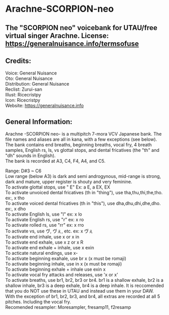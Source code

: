 # Arachne-SCORPION-neo
The "SCORPION neo" voicebank for UTAU/free virtual singer Arachne.
License: https://generalnuisance.info/termsofuse
-------------------------------
Credits: <br/>
----------------
Voice: General Nuisance <br/>
Oto: General Nuisance<br/>
Distribution: General Nuisance<br/>
Reclist: Zurui-san<br/>
Illust: Ricecristpy<br/>
Icon: Ricecristpy<br/>
Website: https://generalnuisance.info<br/>


General Information:<br/>
----------------------------
Arachne -SCORPION neo- is a multipitch 7-mora VCV Japanese bank. The file names and aliases are all in kana, with a few exceptions (see below).<br/>
The bank contains end breaths, beginning breaths, vocal fry, 4 breath samples, English rs, ls, vs glottal stops, and dental fricatives (the "th" and "dh" sounds in English).<br/>
The bank is recorded at A3, C4, F4, A4, and C5.<br/>

Range: D#3 ~ C6<br/>
Low range (below A3) is dark and semi androgynous, mid-range is strong, dark and mature, upper register is shouty and very feminine.<br/>
To activate glottal stops, use " E" Ex: a  E, a  EX,  EX<br/>
To activate unvoiced dental fricatives (th in "thing"), use tha,thu,thi,the,tho. ex:, x tho<br/>
To activate voiced dental fricatives (th in "this"), use dha,dhu,dhi,dhe,dho. ex:, x dho<br/>
To activate English ls, use "l" ex: x lo<br/>
To activate English rs, use "r" ex: x ro<br/>
To activate rolled rs, use "rr" ex: x rro<br/>
To activate vs, use ヴ, ヴぇ, etc. ex: x ヴぇ<br/>
To activate end inhale, use x    or x in<br/>
To activate end exhale, use x  z or x R<br/>
To activate end exhale + inhale, use x exin<br/>
To acticate natural endings, use x-<br/>
To activate beginning exahale, use br x (x must be romaji)<br/>
To activate beginning inhale, use in x (x must be romaji)<br/>
To activate beginning exhale + inhale use exin x<br/>
To activate vocal fry attacks and releases, use 'x or x'<br/>
To activate breaths, use br1, br2, br3 or br4. br1 is a shallow exhale, br2 is a shallow inhale, br3 is a deep exhale, br4 is a deep inhale. It is reccomended that you do NOT use these in UTAU and instead use them in your DAW.<br/>
With the exception of br1, br2, br3, and br4, all extras are recorded at all 5 pitches. Including the vocal fry.<br/>
Recomended resampler: Moresampler, fresamp11, f2resamp
